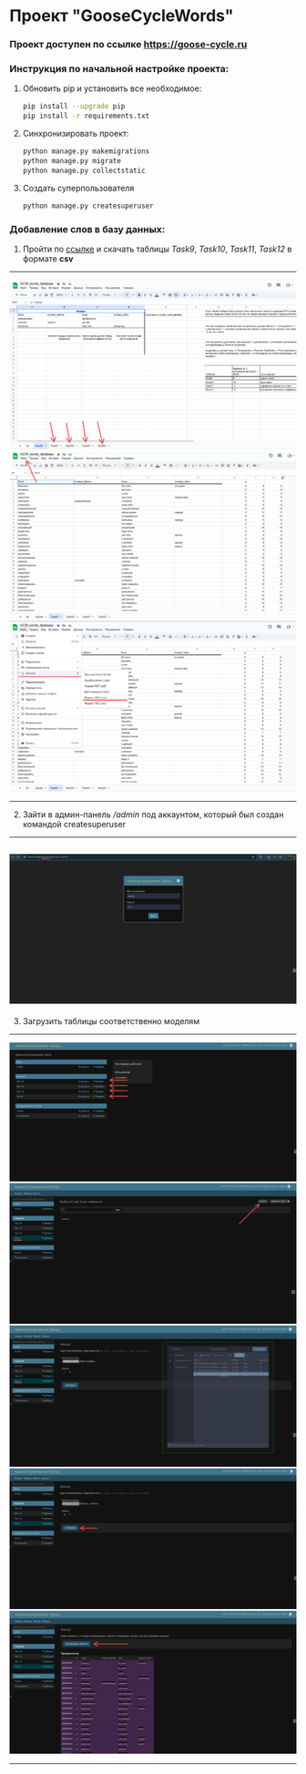 # Проект "GooseCycleWords"

### Проект доступен по ссылке https://goose-cycle.ru

### Инструкция по начальной настройке проекта:

1. Обновить pip и установить все необходимое:
    ```bash
    pip install --upgrade pip
    pip install -r requirements.txt
    ```
2. Синхронизировать проект:
    ```bash
    python manage.py makemigrations
    python manage.py migrate
    python manage.py collectstatic
    ```
3. Создать суперпользователя
    ```bash
    python manage.py createsuperuser
    ```

### Добавление слов в базу данных:

1. Пройти по [ссылке](https://docs.google.com/spreadsheets/d/1YbYf7SLtEpUzzKlDy3BGpTMENcaaVtO6DuReRQio6NU/edit?usp=sharing)
   и скачать таблицы _Task9_, _Task10_, _Task11_, _Task12_ в формате **csv**

---

![tables](.readme_media/tables.png)
![files](.readme_media/files.png)
![download_csv](.readme_media/download_csv.png)

---

2. Зайти в админ-панель _/admin_ под аккаунтом, который был создан командой createsuperuser

---

## ![admin](.readme_media/admin.png)

3. Загрузить таблицы соответственно моделям

---

![models](.readme_media/models.png)
![import](.readme_media/import.png)
![import2](.readme_media/import2.png)
![import3](.readme_media/import3.png)
![confirm](.readme_media/confirm.png)

---
